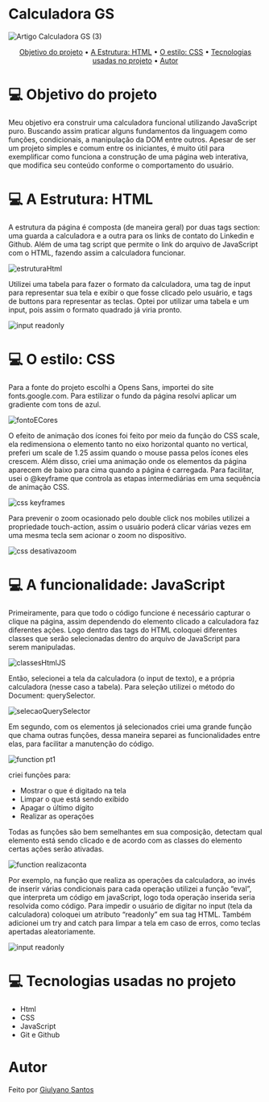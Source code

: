 # Calculadora GS

![Artigo Calculadora GS (3)](https://user-images.githubusercontent.com/94020264/193489631-07717d03-14f8-4657-858a-899dbb1671c3.png)

<p align="center">
 <a href="#obj">Objetivo do projeto</a> • 
 <a href="#html">A Estrutura: HTML</a> •  
 <a href="#css">O estilo: CSS</a> •   
 <a href="#tecnologias">Tecnologias usadas no projeto</a> •  
 <a href="#autor">Autor</a> 
</p>


## <h1 id='obj'> :computer: Objetivo do projeto </h1>
<p> Meu objetivo era construir uma calculadora funcional utilizando JavaScript puro. Buscando assim praticar alguns fundamentos da linguagem como funções, condicionais, a manipulação da DOM entre outros. Apesar de ser um projeto simples e comum entre os iniciantes, é muito útil para exemplificar como funciona a construção de uma página web interativa, que modifica seu conteúdo conforme o comportamento do usuário.  </p>



## <h1 id='html'> :computer: A Estrutura: HTML </h1>
<p>A estrutura da página é composta (de maneira geral) por duas tags section: uma guarda a calculadora e a outra para os links de contato do Linkedin e Github. Além de uma tag script que permite o link do arquivo de JavaScript com o HTML, fazendo assim a calculadora funcionar.
 </p>
 
 ![estruturaHtml](https://user-images.githubusercontent.com/94020264/193489749-47657c81-20c9-406f-a0c5-2d8cdcdcb182.png)
 
 <p> Utilizei uma tabela para fazer o formato da calculadora, uma tag de input para representar sua tela e exibir o que fosse clicado pelo usuário, e tags de buttons para representar as teclas. Optei por utilizar uma tabela e um input, pois assim o formato quadrado já viria pronto. </p>
 
 ![input readonly](https://user-images.githubusercontent.com/94020264/193490138-16bfe61c-b276-4431-a8bf-f2590cd0ea96.png)

 

## <h1 id='css'> :computer: O estilo: CSS </h1>
<p>Para a fonte do projeto escolhi a Opens Sans, importei do site fonts.google.com. Para estilizar o fundo da página resolvi aplicar um gradiente com tons de azul.  </p>

![fontoECores](https://user-images.githubusercontent.com/94020264/193490204-490ca9a7-63d5-4ff7-a4d1-f694cea50230.png)


<p> O efeito de animação dos ícones foi feito por meio da função do CSS scale, ela redimensiona o elemento tanto no eixo horizontal quanto no vertical, preferi um scale de 1.25 assim quando o mouse passa pelos ícones eles crescem. Além disso, criei uma animação onde os elementos da página aparecem de baixo para cima quando a página é carregada. Para facilitar, usei o @keyframe  que controla as etapas intermediárias em uma sequência de animação CSS. </p>

![css keyframes](https://user-images.githubusercontent.com/94020264/193490291-0feb8768-1e9b-493d-b5f3-aff3930293e0.png)

<p> Para prevenir o zoom ocasionado pelo double click nos mobiles utilizei a propriedade touch-action, assim o usuário poderá clicar várias vezes em uma mesma tecla sem acionar o zoom no dispositivo.  </p>


![css desativazoom](https://user-images.githubusercontent.com/94020264/193490343-9fb5761c-e04a-45c1-bb8e-37a0827a275c.png)


## <h1 id='css'> :computer: A funcionalidade: JavaScript </h1>
<p> Primeiramente, para que todo o código funcione é necessário capturar o clique na página, assim dependendo do elemento clicado a calculadora faz diferentes ações. Logo dentro das tags do HTML coloquei diferentes classes que serão selecionadas dentro do arquivo de JavaScript para serem manipuladas.  </p>


![classesHtmlJS](https://user-images.githubusercontent.com/94020264/193490556-ccd544cc-fea2-4109-87eb-b8ee2db89c41.png)


<p>Então, selecionei a tela da calculadora (o input de texto), e a própria calculadora (nesse caso a tabela). Para seleção utilizei o método do Document: querySelector. </p>



![selecaoQuerySelector](https://user-images.githubusercontent.com/94020264/193490597-0625c216-24dc-410d-a693-b570fab22ecf.png)


<p>  Em segundo, com os elementos já selecionados criei uma grande função que chama outras funções, dessa maneira separei as funcionalidades entre elas, para facilitar a manutenção do código.  </p>

![function pt1](https://user-images.githubusercontent.com/94020264/193490635-c48eb7d0-87bd-4ce1-887e-385dd981a9e8.png)


<p> criei funções para: </p>

<ul> 
<li>Mostrar o que é digitado na tela </li> 
<li>Limpar o que está sendo exibido </li> 
<li>Apagar o último dígito </li> 
<li>Realizar as operações </li> 
</ul>

<p> Todas as funções são bem semelhantes em sua composição, detectam qual elemento está sendo clicado e de acordo com as classes do elemento  certas ações serão ativadas.  </p>

![function realizaconta](https://user-images.githubusercontent.com/94020264/193490828-afbbd5dc-9017-496a-9307-c822ae1ad8a1.png)


<p>Por exemplo, na função que realiza as operações da calculadora, ao invés de inserir várias condicionais para cada operação utilizei a função “eval”, que interpreta um código em javaScript, logo toda operação inserida seria resolvida como código. Para impedir o usuário de digitar no input (tela da calculadora) coloquei um atributo “readonly” em sua tag HTML. Também adicionei um try and catch para limpar a tela em caso de erros, como teclas apertadas aleatoriamente.  </p>


![input readonly](https://user-images.githubusercontent.com/94020264/193490866-b961205a-7329-46d2-bc79-ab0a2e10e4a2.png)


## <h1 id='tecnologias'> :computer: Tecnologias usadas no projeto </h1>
<ul>
<li> Html </li>
<li> CSS </li>
<li> JavaScript </li>
<li> Git e Github </li>
</ul>

## <h1 id='autor'> Autor </h1>


<p> Feito por <a href='https://www.linkedin.com/in/giulyano-santos-a92b6917b/' target='_blank'> Giulyano Santos </a> </p>


